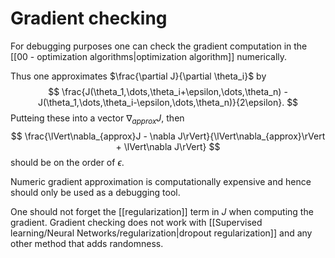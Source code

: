 # Gradient checking

For debugging purposes one can check the gradient computation in the [[00 - optimization algorithms|optimization algorithm]] numerically. 

Thus one approximates $\frac{\partial J}{\partial \theta_i}$ by
$$
	\frac{J(\theta_1,\dots,\theta_i+\epsilon,\dots,\theta_n) - J(\theta_1,\dots,\theta_i-\epsilon,\dots,\theta_n)}{2\epsilon}.
$$
Putteing these into a vector $\nabla_{approx}J$, then
$$
	\frac{\lVert\nabla_{approx}J - \nabla J\rVert}{\lVert\nabla_{approx}\rVert + \lVert\nabla J\rVert}
$$
should be on the order of $\epsilon$.

Numeric gradient approximation is computationally expensive and hence should only be used as a debugging tool.

One should not forget the [[regularization]] term in $J$ when computing the gradient. Gradient checking does not work with [[Supervised learning/Neural Networks/regularization|dropout regularization]] and any other method that adds randomness.